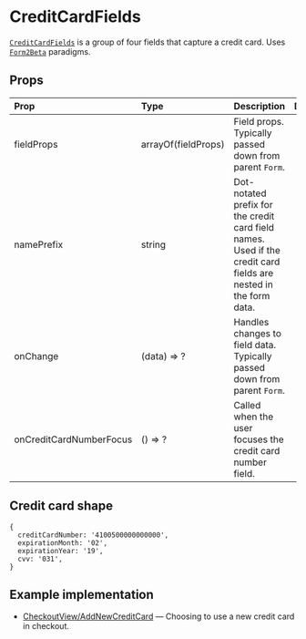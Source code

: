 # CreditCardFields

[`CreditCardFields`](https://github.com/zakness/birchbox-gitbook/tree/1ad9356b440d8ffd191f6222475ef6f0c15444b0/src/components/Payment/CreditCardFields/index.js) is a group of four fields that capture a credit card. Uses [`Form2Beta`](form.md) paradigms.

## Props

| Prop | Type | Description | Default |
| :--- | :--- | :--- | :--- |
| fieldProps | arrayOf\(fieldProps\) | Field props. Typically passed down from parent `Form`. |  |
| namePrefix | string | Dot-notated prefix for the credit card field names. Used if the credit card fields are nested in the form data. |  |
| onChange | \(data\) =&gt; ? | Handles changes to field data. Typically passed down from parent `Form`. |  |
| onCreditCardNumberFocus | \(\) =&gt; ? | Called when the user focuses the credit card number field. |  |

## Credit card shape

```text
{
  creditCardNumber: '4100500000000000',
  expirationMonth: '02',
  expirationYear: '19',
  cvv: '031',
}
```

## Example implementation

* [CheckoutView/AddNewCreditCard](https://github.com/zakness/birchbox-gitbook/tree/1ad9356b440d8ffd191f6222475ef6f0c15444b0/src/views/checkout/CheckoutView/AddNewCreditCard/index.js) — Choosing to use a new credit card in checkout.

